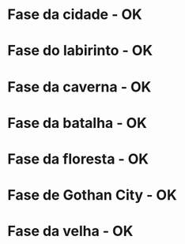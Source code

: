 # Fase da cidade - OK
# Fase do labirinto - OK
# Fase da caverna - OK
# Fase da batalha - OK
# Fase da floresta - OK
# Fase de Gothan City - OK
# Fase da velha - OK